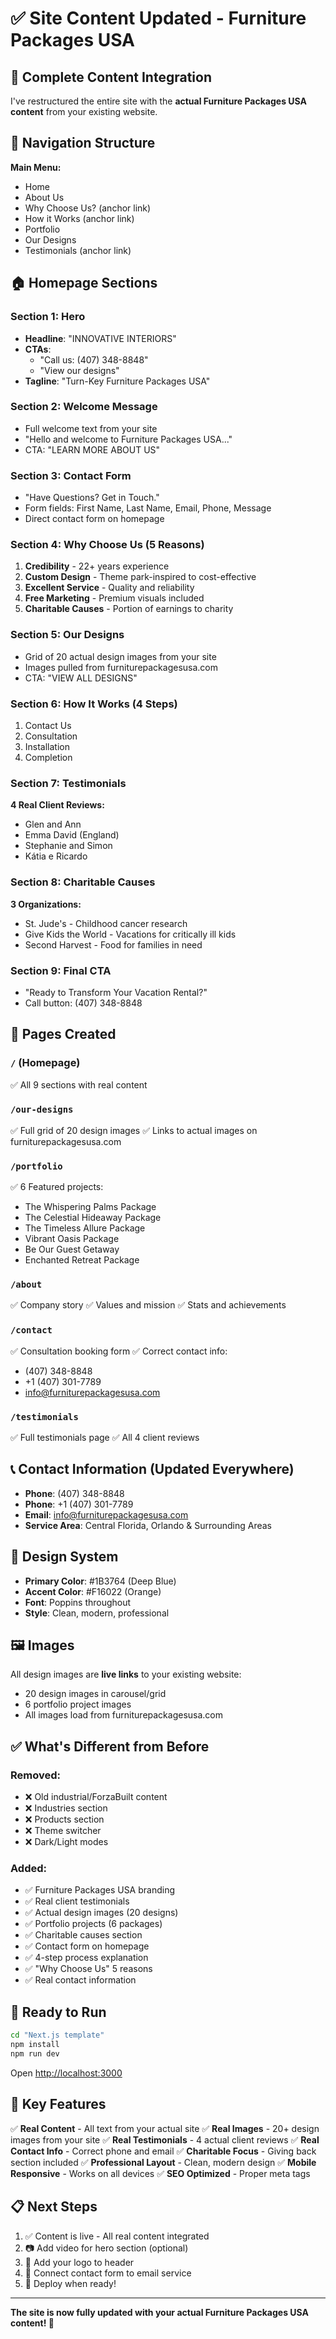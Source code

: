 # ✅ Site Content Updated - Furniture Packages USA

## 🎉 Complete Content Integration

I've restructured the entire site with the **actual Furniture Packages USA content** from your existing website.

## 📱 Navigation Structure

**Main Menu:**
- Home
- About Us
- Why Choose Us? (anchor link)
- How it Works (anchor link)
- Portfolio
- Our Designs
- Testimonials (anchor link)

## 🏠 Homepage Sections

### Section 1: Hero
- **Headline**: "INNOVATIVE INTERIORS"
- **CTAs**: 
  - "Call us: (407) 348-8848"
  - "View our designs"
- **Tagline**: "Turn-Key Furniture Packages USA"

### Section 2: Welcome Message
- Full welcome text from your site
- "Hello and welcome to Furniture Packages USA..."
- CTA: "LEARN MORE ABOUT US"

### Section 3: Contact Form
- "Have Questions? Get in Touch."
- Form fields: First Name, Last Name, Email, Phone, Message
- Direct contact form on homepage

### Section 4: Why Choose Us (5 Reasons)
1. **Credibility** - 22+ years experience
2. **Custom Design** - Theme park-inspired to cost-effective
3. **Excellent Service** - Quality and reliability
4. **Free Marketing** - Premium visuals included
5. **Charitable Causes** - Portion of earnings to charity

### Section 5: Our Designs
- Grid of 20 actual design images from your site
- Images pulled from furniturepackagesusa.com
- CTA: "VIEW ALL DESIGNS"

### Section 6: How It Works (4 Steps)
1. Contact Us
2. Consultation
3. Installation
4. Completion

### Section 7: Testimonials
**4 Real Client Reviews:**
- Glen and Ann
- Emma David (England)
- Stephanie and Simon
- Kátia e Ricardo

### Section 8: Charitable Causes
**3 Organizations:**
- St. Jude's - Childhood cancer research
- Give Kids the World - Vacations for critically ill kids
- Second Harvest - Food for families in need

### Section 9: Final CTA
- "Ready to Transform Your Vacation Rental?"
- Call button: (407) 348-8848

## 📄 Pages Created

### `/` (Homepage)
✅ All 9 sections with real content

### `/our-designs`
✅ Full grid of 20 design images
✅ Links to actual images on furniturepackagesusa.com

### `/portfolio`
✅ 6 Featured projects:
- The Whispering Palms Package
- The Celestial Hideaway Package
- The Timeless Allure Package
- Vibrant Oasis Package
- Be Our Guest Getaway
- Enchanted Retreat Package

### `/about`
✅ Company story
✅ Values and mission
✅ Stats and achievements

### `/contact`
✅ Consultation booking form
✅ Correct contact info:
  - (407) 348-8848
  - +1 (407) 301-7789
  - info@furniturepackagesusa.com

### `/testimonials`
✅ Full testimonials page
✅ All 4 client reviews

## 📞 Contact Information (Updated Everywhere)

- **Phone**: (407) 348-8848
- **Phone**: +1 (407) 301-7789
- **Email**: info@furniturepackagesusa.com
- **Service Area**: Central Florida, Orlando & Surrounding Areas

## 🎨 Design System

- **Primary Color**: #1B3764 (Deep Blue)
- **Accent Color**: #F16022 (Orange)
- **Font**: Poppins throughout
- **Style**: Clean, modern, professional

## 🖼️ Images

All design images are **live links** to your existing website:
- 20 design images in carousel/grid
- 6 portfolio project images
- All images load from furniturepackagesusa.com

## ✅ What's Different from Before

### Removed:
- ❌ Old industrial/ForzaBuilt content
- ❌ Industries section
- ❌ Products section
- ❌ Theme switcher
- ❌ Dark/Light modes

### Added:
- ✅ Furniture Packages USA branding
- ✅ Real client testimonials
- ✅ Actual design images (20 designs)
- ✅ Portfolio projects (6 packages)
- ✅ Charitable causes section
- ✅ Contact form on homepage
- ✅ 4-step process explanation
- ✅ "Why Choose Us" 5 reasons
- ✅ Real contact information

## 🚀 Ready to Run

```bash
cd "Next.js template"
npm install
npm run dev
```

Open [http://localhost:3000](http://localhost:3000)

## 🎯 Key Features

✅ **Real Content** - All text from your actual site
✅ **Real Images** - 20+ design images from your site
✅ **Real Testimonials** - 4 actual client reviews
✅ **Real Contact Info** - Correct phone and email
✅ **Charitable Focus** - Giving back section included
✅ **Professional Layout** - Clean, modern design
✅ **Mobile Responsive** - Works on all devices
✅ **SEO Optimized** - Proper meta tags

## 📋 Next Steps

1. ✅ Content is live - All real content integrated
2. 📷 Add video for hero section (optional)
3. 🎨 Add your logo to header
4. 📧 Connect contact form to email service
5. 🚀 Deploy when ready!

---

**The site is now fully updated with your actual Furniture Packages USA content! 🎉**





